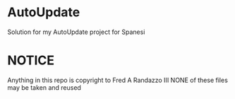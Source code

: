 # AutoUpdate
Solution for my AutoUpdate project for Spanesi

# NOTICE
Anything in this repo is copyright to Fred A Randazzo III
NONE of these files may be taken and reused
